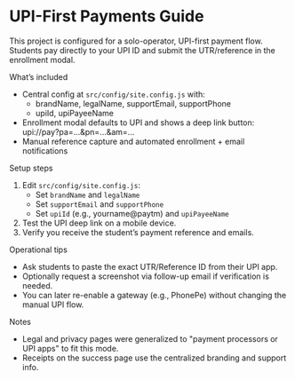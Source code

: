 # UPI-First Payments Guide

This project is configured for a solo-operator, UPI-first payment flow. Students pay directly to your UPI ID and submit the UTR/reference in the enrollment modal.

What’s included
- Central config at `src/config/site.config.js` with:
  - brandName, legalName, supportEmail, supportPhone
  - upiId, upiPayeeName
- Enrollment modal defaults to UPI and shows a deep link button: upi://pay?pa=...&pn=...&am=...
- Manual reference capture and automated enrollment + email notifications

Setup steps
1) Edit `src/config/site.config.js`:
   - Set `brandName` and `legalName`
   - Set `supportEmail` and `supportPhone`
   - Set `upiId` (e.g., yourname@paytm) and `upiPayeeName`
2) Test the UPI deep link on a mobile device.
3) Verify you receive the student’s payment reference and emails.

Operational tips
- Ask students to paste the exact UTR/Reference ID from their UPI app.
- Optionally request a screenshot via follow-up email if verification is needed.
- You can later re-enable a gateway (e.g., PhonePe) without changing the manual UPI flow.

Notes
- Legal and privacy pages were generalized to "payment processors or UPI apps" to fit this mode.
- Receipts on the success page use the centralized branding and support info.
